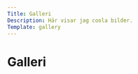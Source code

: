 ```yaml
---
Title: Galleri
Description: Här visar jag coola bilder.
Template: gallery
---
```


Galleri
==================